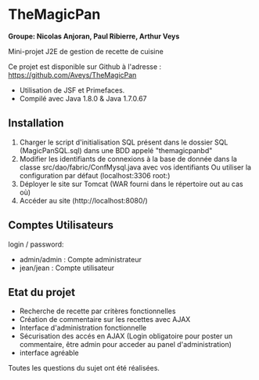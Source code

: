 # TheMagicPan
**Groupe: Nicolas Anjoran, Paul Ribierre, Arthur Veys**

Mini-projet J2E de gestion de recette de cuisine

Ce projet est disponible sur Github à l'adresse : https://github.com/Aveys/TheMagicPan

* Utilisation de JSF et Primefaces.
* Compilé avec Java 1.8.0 & Java 1.7.0.67

## Installation
1. Charger le script d'initialisation SQL présent dans le dossier SQL (MagicPanSQL.sql) dans une BDD appelé "themagicpanbd"
2. Modifier les identifiants de connexions à la base de donnée dans la classe src/dao/fabric/ConfMysql.java avec vos identifiants
   Ou utiliser la configuration par défaut (localhost:3306 root:<MDP vide>)
3. Déployer le site sur Tomcat (WAR fourni dans le répertoire out au cas où)
4. Accéder au site (http://localhost:8080/)

## Comptes Utilisateurs

login / password:

* admin/admin : Compte administrateur
* jean/jean : Compte utilisateur

## Etat du projet

* Recherche de recette par critères fonctionnelles
* Création de commentaire sur les recettes avec AJAX
* Interface d'administration fonctionnelle
* Sécurisation des accés en AJAX (Login obligatoire pour poster un commentaire, être admin pour acceder au panel d'administration)
* interface agréable

Toutes les questions du sujet ont été réalisées.
